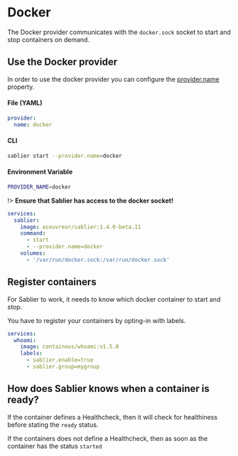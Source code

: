 # Docker

The Docker provider communicates with the `docker.sock` socket to start and stop containers on demand.

## Use the Docker provider

In order to use the docker provider you can configure the [provider.name](TODO) property.

<!-- tabs:start -->

#### **File (YAML)**

```yaml
provider:
  name: docker
```

#### **CLI**

```bash
sablier start --provider.name=docker
```

#### **Environment Variable**

```bash
PROVIDER_NAME=docker
```

<!-- tabs:end -->

!> **Ensure that Sablier has access to the docker socket!**

```yaml
services:
  sablier:
    image: acouvreur/sablier:1.4.0-beta.11
    command:
      - start
      - --provider.name=docker
    volumes:
      - '/var/run/docker.sock:/var/run/docker.sock'
```

## Register containers

For Sablier to work, it needs to know which docker container to start and stop.

You have to register your containers by opting-in with labels.

```yaml
services:
  whoami:
    image: containous/whoami:v1.5.0
    labels:
      - sablier.enable=true
      - sablier.group=mygroup
```

## How does Sablier knows when a container is ready?

If the container defines a Healthcheck, then it will check for healthiness before stating the `ready` status.

If the containers does not define a Healthcheck, then as soon as the container has the status `started`